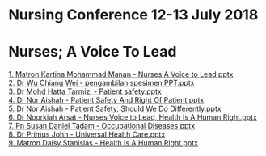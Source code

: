 # Nursing Conference 12-13 July 2018
# Nurses; A Voice To Lead

<a href="https://github.com/eirmd/sharing/raw/master/1. Matron Kartina Mohammad Manan - Nurses A Voice to Lead.pptx" target=_blank>1. Matron Kartina Mohammad Manan - Nurses A Voice to Lead.pptx</a><br>
<a href="https://github.com/eirmd/sharing/raw/master/2. Dr Wu Chiang Wei - pengambilan spesimen PPT.pptx" target=_blank>2. Dr Wu Chiang Wei - pengambilan spesimen PPT.pptx</a><br>
<a href="https://github.com/eirmd/sharing/raw/master/3. Dr Mohd Hatta Tarmizi - Patient safety.pptx" target=_blank>3. Dr Mohd Hatta Tarmizi - Patient safety.pptx</a><br>
<a href="https://github.com/eirmd/sharing/raw/master/4. Dr Nor Aishah - Patient Safety And Right Of Patient.pptx" target=_blank>4. Dr Nor Aishah - Patient Safety And Right Of Patient.pptx</a><br>
<a href="https://github.com/eirmd/sharing/raw/master/5. Dr Nor Aishah - Patient Safety, Should We Do Differently.pptx" target=_blank>5. Dr Nor Aishah - Patient Safety, Should We Do Differently.pptx</a><br>
<a href="https://github.com/eirmd/sharing/raw/master/6. Dr Noorkiah Arsat - Nurses Voice to Lead, Health Is A Human Right.pptx" target=_blank>6. Dr Noorkiah Arsat - Nurses Voice to Lead, Health Is A Human Right.pptx</a><br>
<a href="https://github.com/eirmd/sharing/raw/master/7. Pn Susan Daniel Tadam - Occupational Diseases.pptx" target=_blank>7. Pn Susan Daniel Tadam - Occupational Diseases.pptx</a><br>
<a href="https://github.com/eirmd/sharing/raw/master/8. Dr Primus John - Universal Health Care.pptx" target=_blank>8. Dr Primus John - Universal Health Care.pptx</a><br>
<a href="https://github.com/eirmd/sharing/raw/master/9. Matron Daisy Stanislas - Health Is A Human Right.pptx" target=_blank>9. Matron Daisy Stanislas - Health Is A Human Right.pptx</a><br>
